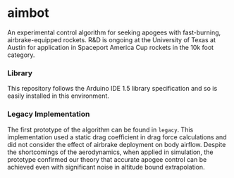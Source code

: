 # aimbot

An experimental control algorithm for seeking apogees with fast-burning, airbrake-equipped rockets. R&D is ongoing at the University of Texas at Austin for application in Spaceport America Cup rockets in the 10k foot category.

### Library

This repository follows the Arduino IDE 1.5 library specification and so is easily installed in this environment.

### Legacy Implementation

The first prototype of the algorithm can be found in `legacy`. This implementation used a static drag coefficient in drag force calculations and did not consider the effect of airbrake deployment on body airflow. Despite the shortcomings of the aerodynamics, when applied in simulation, the prototype confirmed our theory that accurate apogee control can be achieved even with significant noise in altitude bound extrapolation.

